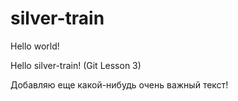 # silver-train
Hello world! 

Hello silver-train! (Git Lesson 3)

Добавляю еще какой-нибудь очень важный текст!